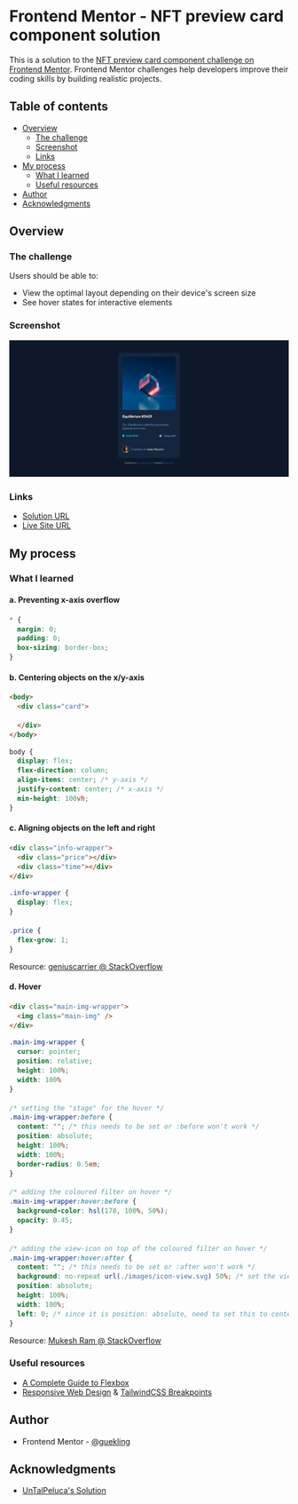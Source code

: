 # Frontend Mentor - NFT preview card component solution

This is a solution to the [NFT preview card component challenge on Frontend Mentor](https://www.frontendmentor.io/challenges/nft-preview-card-component-SbdUL_w0U). Frontend Mentor challenges help developers improve their coding skills by building realistic projects. 

## Table of contents

- [Overview](#overview)
  - [The challenge](#the-challenge)
  - [Screenshot](#screenshot)
  - [Links](#links)
- [My process](#my-process)
  - [What I learned](#what-i-learned)
  - [Useful resources](#useful-resources)
- [Author](#author)
- [Acknowledgments](#acknowledgments)

## Overview

### The challenge

Users should be able to:

- View the optimal layout depending on their device's screen size
- See hover states for interactive elements

### Screenshot

![screenshot-web](./screenshots/screenshot-web.png)

### Links

- [Solution URL](https://www.frontendmentor.io/challenges/nft-preview-card-component-SbdUL_w0U/hub/htmlcss-nft-preview-card-component-JteMecgoX)
- [Live Site URL](https://lucid-minsky-256295.netlify.app/)

## My process

### What I learned

#### a. Preventing x-axis overflow

```css
* {
  margin: 0;
  padding: 0;
  box-sizing: border-box;
}
```

#### b. Centering objects on the x/y-axis

```html
<body>
  <div class="card">
    
  </div>
</body>
```

```css
body {
  display: flex;
  flex-direction: column;
  align-items: center; /* y-axis */
  justify-content: center; /* x-axis */
  min-height: 100vh;
}
```

#### c. Aligning objects on the left and right

```html
<div class="info-wrapper">
  <div class="price"></div>
  <div class="time"></div>
</div>
```

```css
.info-wrapper {
  display: flex;
}

.price {
  flex-grow: 1;
}
```

Resource: [geniuscarrier @ StackOverflow](https://stackoverflow.com/a/36800348)

#### d. Hover

```html
<div class="main-img-wrapper">
  <img class="main-img" />
</div>
```

```css
.main-img-wrapper {
  cursor: pointer;
  position: relative; 
  height: 100%;
  width: 100%
}

/* setting the "stage" for the hover */
.main-img-wrapper:before {
  content: ""; /* this needs to be set or :before won't work */
  position: absolute;
  height: 100%;
  width: 100%;
  border-radius: 0.5em;
}

/* adding the coloured filter on hover */
.main-img-wrapper:hover:before {
  background-color: hsl(178, 100%, 50%);
  opacity: 0.45;
}

/* adding the view-icon on top of the coloured filter on hover */
.main-img-wrapper:hover:after {
  content: ""; /* this needs to be set or :after won't work */
  background: no-repeat url(./images/icon-view.svg) 50%; /* set the view-icon as a background so that it will be on top of the coloured filter */
  position: absolute;
  height: 100%;
  width: 100%;
  left: 0; /* since it is position: absolute, need to set this to center it */
}
```
Resource: [Mukesh Ram @ StackOverflow](https://stackoverflow.com/a/43938944)

### Useful resources

- [A Complete Guide to Flexbox](https://css-tricks.com/snippets/css/a-guide-to-flexbox/)
- [Responsive Web Design](https://kinsta.com/blog/responsive-web-design/) & [TailwindCSS Breakpoints](https://tailwindcss.com/docs/responsive-design)

## Author

- Frontend Mentor - [@guekling](https://www.frontendmentor.io/profile/guekling)

## Acknowledgments

* [UnTalPeluca's Solution](https://vuejsexamples.com/a-reusable-nft-preview-card-built-with-vue-js/)
